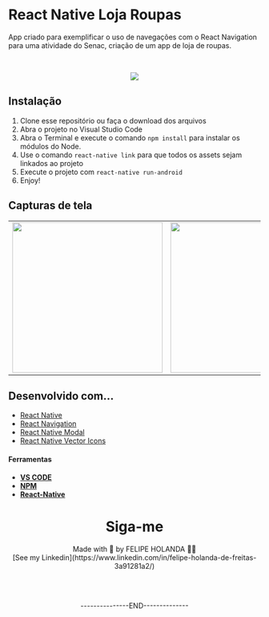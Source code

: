 # React Native Loja Roupas
App criado para exemplificar o uso de navegações com o React Navigation para uma atividade do Senac, criação de um app de loja de roupas.

<br>

<p align="center">
<img src="http://img.shields.io/static/v1?label=STATUS&message=EM%20DESENVOLVIMENTO&color=GREEN&style=for-the-badge"/>
</p>

## Instalação
1. Clone esse repositório ou faça o download dos arquivos
2. Abra o projeto no Visual Studio Code
3. Abra o Terminal e execute o comando `npm install` para instalar os módulos do Node.
4. Use o comando `react-native link` para que todos os assets sejam linkados ao projeto
5. Execute o projeto com `react-native run-android`
6. Enjoy!

## Capturas de tela

<table>
 <tr>
    <td><img width="300" src="" ></td>
    <td><img width="300" src="" ></td>
    <td><img width="300" src="" ></td>
    <td><img width="300" src="" ></td>
    <td><img width="300" src="" ></td>
  </tr>
</table>

## Desenvolvido com...

* [React Native](https://reactnative.dev)
* [React Navigation](https://reactnavigation.org)
* [React Native Modal](https://github.com/react-native-modal/react-native-modal)
* [React Native Vector Icons](https://github.com/oblador/react-native-vector-icons)


#### Ferramentas

  - [**VS CODE**](https://code.visualstudio.com/)
  - [**NPM**](https://npm.dev/)
  - [**React-Native**](https://npm.dev/)



  <h1 align="center">Siga-me</h1>
  <p align="center">Made with 💜 by FELIPE HOLANDA 👋🏻 <br>[See my Linkedin](https://www.linkedin.com/in/felipe-holanda-de-freitas-3a91281a2/)</p>
  
  <br><br>
  
   <p align="center">---------------END--------------</p>

